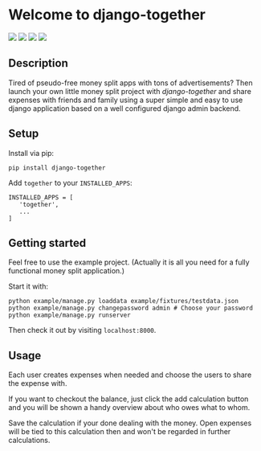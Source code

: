 # Welcome to django-together

[<img src="https://github.com/thomst/django-together/actions/workflows/ci.yml/badge.svg">](https://github.com/thomst/django-together/)
[<img src="https://coveralls.io/repos/github/thomst/django-together/badge.svg?branch=main">](https://coveralls.io/github/thomst/django-together?branch=main)
[<img src="https://img.shields.io/badge/python-3.8%20%7C%203.9%20%7C%203.10%20%7C%203.11-blue">](https://img.shields.io/badge/python-3.8%20%7C%203.9%20%7C%203.10%20%7C%203.11-blue)
[<img src="https://img.shields.io/badge/django-3.1%20%7C%203.2%20%7C%204.0%20%7C%204.1%20%7C%204.2%20%7C%205.0%20%7C%205.1-orange">](https://img.shields.io/badge/django-3.1%20%7C%203.2%20%7C%204.0%20%7C%204.1%20%7C%204.2%20%7C%205.0%20%7C%205.1-orange)


## Description

Tired of pseudo-free money split apps with tons of advertisements? Then launch
your own little money split project with *django-together* and share expenses with
friends and family using a super simple and easy to use django application based
on a well configured django admin backend.


## Setup

Install via pip:
```
pip install django-together
```

Add `together` to your `INSTALLED_APPS`:
```
INSTALLED_APPS = [
   'together',
   ...
]
```

## Getting started

Feel free to use the example project. (Actually it is all you need for a fully
functional money split application.)

Start it with:
```
python example/manage.py loaddata example/fixtures/testdata.json
python example/manage.py changepassword admin # Choose your password
python example/manage.py runserver
```
Then check it out by visiting `localhost:8000`.


## Usage

Each user creates expenses when needed and choose the users to share the expense with.

If you want to checkout the balance, just click the add calculation button and you will be shown a handy overview about who owes what to whom.

Save the calculation if your done dealing with the money. Open expenses will be tied to this calculation then and won't be regarded in further calculations.